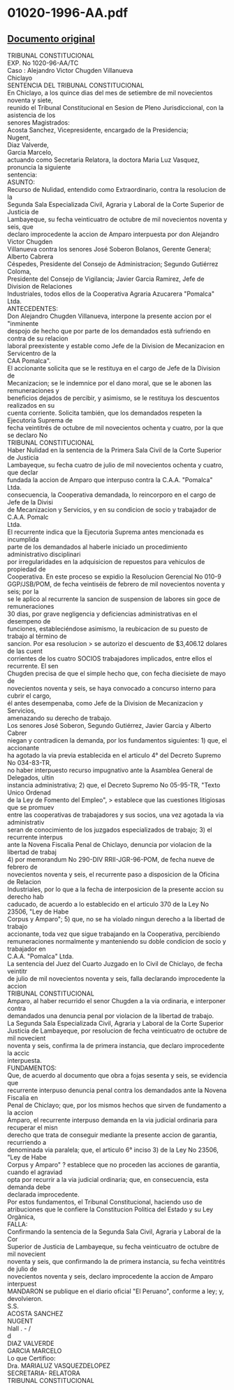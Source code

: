 
01020-1996-AA.pdf
=================
  
[Documento original](https://tc.gob.pe/jurisprudencia/1997/01020-1996-AA.pdf)  
---  
TRIBUNAL CONSTITUCIONAL  
EXP. No 1020-96-AA/TC  
Caso : Alejandro Victor Chugden Villanueva  
Chiclayo  
SENTENCIA DEL TRIBUNAL CONSTITUCIONAL  
En Chiclayo, a los quince dias del mes de setiembre de mil novecientos noventa y siete,  
reunido el Tribunal Constitucional en Sesion de Pleno Jurisdiccional, con la asistencia de los  
senores Magistrados:  
Acosta Sanchez, Vicepresidente, encargado de la Presidencia;  
Nugent,  
Diaz Valverde,  
Garcia Marcelo,  
actuando como Secretaria Relatora, la doctora Maria Luz Vasquez, pronuncia la siguiente  
sentencia:  
ASUNTO:  
Recurso de Nulidad, entendido como Extraordinario, contra la resolucion de la  
Segunda Sala Especializada Civil, Agraria y Laboral de la Corte Superior de Justicia de  
Lambayeque, su fecha veinticuatro de octubre de mil novecientos noventa y seis, que  
declaro improcedente la accion de Amparo interpuesta por don Alejandro Victor Chugden  
Villanueva contra los senores José Soberon Bolanos, Gerente General; Alberto Cabrera  
Céspedes, Presidente del Consejo de Administracion; Segundo Gutiérrez Coloma,  
Presidente del Consejo de Vigilancia; Javier Garcia Ramirez, Jefe de Division de Relaciones  
Industriales, todos ellos de la Cooperativa Agraria Azucarera "Pomalca" Ltda.  
ANTECEDENTES:  
Don Alejandro Chugden Villanueva, interpone la presente accion por el "inminente  
despojo de hecho que por parte de los demandados està sufriendo en contra de su relacion  
laboral preexistente y estable como Jefe de la Division de Mecanizacion en Servicentro de la  
CAA Pomalca".  
El accionante solicita que se le restituya en el cargo de Jefe de la Division de  
Mecanizacion; se le indemnice por el dano moral, que se le abonen las remuneraciones y  
beneficios dejados de percibir, y asimismo, se le restituya los descuentos realizados en su  
cuenta corriente. Solicita también, que los demandados respeten la Ejecutoria Suprema de  
fecha veintitrés de octubre de mil novecientos ochenta y cuatro, por la que se declaro No  
TRIBUNAL CONSTITUCIONAL  
Haber Nulidad en la sentencia de la Primera Sala Civil de la Corte Superior de Justicia  
Lambayeque, su fecha cuatro de julio de mil novecientos ochenta y cuatro, que declar  
fundada la accion de Amparo que interpuso contra la C.A.A. "Pomalca" Ltda.  
consecuencia, la Cooperativa demandada, lo reincorporo en el cargo de Jefe de la Divisi  
de Mecanizacion y Servicios, y en su condicion de socio y trabajador de C.A.A. Pomalc  
Ltda.  
El recurrente indica que la Ejecutoria Suprema antes mencionada es incumplida  
parte de los demandados al haberle iniciado un procedimiento administrativo disciplinari  
por irregularidades en la adquisicion de repuestos para vehiculos de propiedad de  
Cooperativa. En este proceso se expidio la Resolucion Gerencial No 010-9  
GGP/JSB/POM, de fecha veintiséis de febrero de mil novecientos noventa y seis; por la  
se le aplico al recurrente la sancion de suspension de labores sin goce de remuneraciones  
30 dias, por grave negligencia y deficiencias administrativas en el desempeno de  
funciones, estableciéndose asimismo, la reubicacion de su puesto de trabajo al término de  
sancion. Por esa resolucion > se autorizo el descuento de $3,406.12 dolares de las cuent  
corrientes de los cuatro SOCIOS trabajadores implicados, entre ellos el recurrente. El sen  
Chugden precisa de que el simple hecho que, con fecha diecisiete de mayo de  
novecientos noventa y seis, se haya convocado a concurso interno para cubrir el cargo,  
él antes desempenaba, como Jefe de la Division de Mecanizacion y Servicios,  
amenazando su derecho de trabajo.  
Los senores José Soberon, Segundo Gutiérrez, Javier Garcia y Alberto Cabrer  
niegan y contradicen la demanda, por los fundamentos siguientes: 1) que, el accionante  
ha agotado la via previa establecida en el articulo 4° del Decreto Supremo No 034-83-TR,  
no haber interpuesto recurso impugnativo ante la Asamblea General de Delegados, ultin  
instancia administrativa; 2) que, el Decreto Supremo No 05-95-TR, "Texto Unico Ordenad  
de la Ley de Fomento del Empleo", > establece que las cuestiones litigiosas que se promuev  
entre las cooperativas de trabajadores y sus socios, una vez agotada la via administrativ  
seran de conocimiento de los juzgados especializados de trabajo; 3) el recurrente interpus  
ante la Novena Fiscalia Penal de Chiclayo, denuncia por violacion de la libertad de trabaj  
4) por memorandum No 290-DIV RRII-JGR-96-POM, de fecha nueve de febrero de  
novecientos noventa y seis, el recurrente paso a disposicion de la Oficina de Relacion  
Industriales, por lo que a la fecha de interposicion de la presente accion su derecho hab  
caducado, de acuerdo a lo establecido en el articulo 370 de la Ley No 23506, "Ley de Habe  
Corpus y Amparo"; 5) que, no se ha violado ningun derecho a la libertad de trabajo  
accionante, toda vez que sigue trabajando en la Cooperativa, percibiendo  
remuneraciones normalmente y manteniendo su doble condicion de socio y trabajador en  
C.A.A. "Pomalca" Ltda.  
La sentencia del Juez del Cuarto Juzgado en lo Civil de Chiclayo, de fecha veintitr  
de julio de mil novecientos noventa y seis, falla declarando improcedente la accion  
TRIBUNAL CONSTITUCIONAL  
Amparo, al haber recurrido el senor Chugden a la via ordinaria, e interponer contra  
demandados una denuncia penal por violacion de la libertad de trabajo.  
La Segunda Sala Especializada Civil, Agraria y Laboral de la Corte Superior  
Justicia de Lambayeque, por resolucion de fecha veinticuatro de octubre de mil novecient  
noventa y seis, confirma la de primera instancia, que declaro improcedente la accic  
interpuesta.  
FUNDAMENTOS:  
Que, de acuerdo al documento que obra a fojas sesenta y seis, se evidencia que  
recurrente interpuso denuncia penal contra los demandados ante la Novena Fiscalia en  
Penal de Chiclayo; que, por los mismos hechos que sirven de fundamento a la accion  
Amparo, el recurrente interpuso demanda en la via judicial ordinaria para recuperar el misn  
derecho que trata de conseguir mediante la presente accion de garantia, recurriendo a  
denominada via paralela; que, el articulo 6° inciso 3) de la Ley No 23506, "Ley de Habe  
Corpus y Amparo" ? establece que no proceden las acciones de garantia, cuando el agraviad  
opta por recurrir a la via judicial ordinaria; que, en consecuencia, esta demanda debe  
declarada improcedente.  
Por estos fundamentos, el Tribunal Constitucional, haciendo uso de  
atribuciones que le confiere la Constitucion Politica del Estado y su Ley Orgànica,  
FALLA:  
Confirmando la sentencia de la Segunda Sala Civil, Agraria y Laboral de la Cor  
Superior de Justicia de Lambayeque, su fecha veinticuatro de octubre de mil novecient  
noventa y seis, que confirmando la de primera instancia, su fecha veintitrés de julio de  
novecientos noventa y seis, declaro improcedente la accion de Amparo interpuest  
MANDARON se publique en el diario oficial "El Peruano", conforme a ley; y,  
devolvieron.  
S.S.  
ACOSTA SANCHEZ  
NUGENT  
hlall . - /  
d  
DIAZ VALVERDE  
GARCIA MARCELO  
Lo que Certifioo:  
Dra. MARIALUZ VASQUEZDELOPEZ  
SECRETARIA- RELATORA  
TRIBUNAL CONSTITUCIONAL